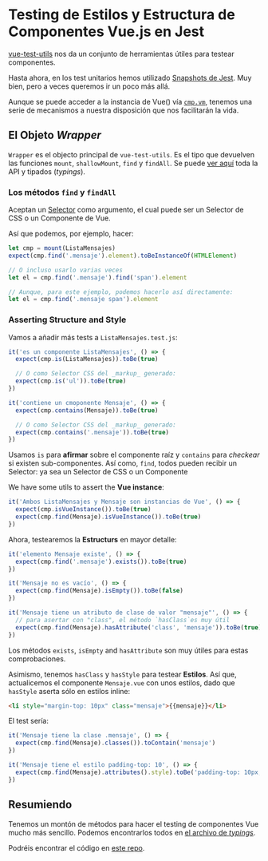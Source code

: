 # Testing de Estilos y Estructura de Componentes Vue.js en Jest

[vue-test-utils](https://github.com/vuejs/vue-test-utils) nos da un conjunto de herramientas útiles para testear componentes.

Hasta ahora, en los test unitarios hemos utilizado [Snapshots de Jest](https://facebook.github.io/jest/docs/snapshot-testing.html). Muy bien, pero a veces queremos ir un poco más allá.

Aunque se puede acceder a la instancia de Vue() vía [`cmp.vm`](https://github.com/alexjoverm/vue-testing-series/blob/master/test/ListaMensajes.test.js#L17), tenemos una serie de mecanismos a nuestra disposición que nos facilitarán la vida.

## El Objeto _Wrapper_

`Wrapper` es el objecto principal de `vue-test-utils`. Es el tipo que devuelven las funciones `mount`, `shallowMount`, `find` y `findAll`. Se puede [ver aquí](https://github.com/vuejs/vue-test-utils/blob/master/types/index.d.ts#L34) toda la API y tipados (_typings_).

### Los métodos `find` y `findAll`

Aceptan un [Selector](https://github.com/vuejs/vue-test-utils/blob/master/types/index.d.ts#L11) como argumento, el cual puede ser un Selector de CSS o un Componente de Vue.

Así que podemos, por ejemplo, hacer:

```javascript
let cmp = mount(ListaMensajes)
expect(cmp.find('.mensaje').element).toBeInstanceOf(HTMLElement)

// O incluso usarlo varias veces
let el = cmp.find('.mensaje').find('span').element

// Aunque, para este ejemplo, podemos hacerlo así directamente:
let el = cmp.find('.mensaje span').element
```

<!-- TODO: Asserting? -->

### Asserting Structure and Style

Vamos a añadir más tests a `ListaMensajes.test.js`:

```javascript
it('es un componente ListaMensajes', () => {
  expect(cmp.is(ListaMensajes)).toBe(true)

  // O como Selector CSS del _markup_ generado:
  expect(cmp.is('ul')).toBe(true)
})

it('contiene un cmoponente Mensaje', () => {
  expect(cmp.contains(Mensaje)).toBe(true)

  // O como Selector CSS del _markup_ generado:
  expect(cmp.contains('.mensaje')).toBe(true)
})
```

Usamos `is` para __afirmar__ sobre el componente raíz y `contains` para _checkear_ si existen sub-componentes. Así como, `find`, todos pueden recibir un Selector: ya sea un Selector de CSS o un Componente

We have some utils to assert the **Vue instance**:

```javascript
it('Ambos ListaMensajes y Mensaje son instancias de Vue', () => {
  expect(cmp.isVueInstance()).toBe(true)
  expect(cmp.find(Mensaje).isVueInstance()).toBe(true)
})
```

Ahora, testearemos la **Estructurs** en mayor detalle:

```javascript
it('elemento Mensaje existe', () => {
  expect(cmp.find('.mensaje').exists()).toBe(true)
})

it('Mensaje no es vacío', () => {
  expect(cmp.find(Mensaje).isEmpty()).toBe(false)
})

it('Mensaje tiene un atributo de clase de valor "mensaje"', () => {
  // para asertar con "class", el método `hasClass`es muy útil
  expect(cmp.find(Mensaje).hasAttribute('class', 'mensaje')).toBe(true)
})
```

Los métodos `exists`, `isEmpty` and `hasAttribute` son muy útiles para estas comprobaciones.

Asimismo, tenemos `hasClass` y `hasStyle` para testear **Estilos**. Así que, actualicemos el componente `Mensaje.vue` con unos estilos, dado que `hasStyle` aserta sólo en estilos inline:

```html
<li style="margin-top: 10px" class="mensaje">{{mensaje}}</li>
```

El test sería:

```javascript
it('Mensaje tiene la clase .mensaje', () => {
  expect(cmp.find(Mensaje).classes()).toContain('mensaje')
})

it('Mensaje tiene el estilo padding-top: 10', () => {
  expect(cmp.find(Mensaje).attributes().style).toBe('padding-top: 10px;')
})
```

## Resumiendo

Tenemos un montón de métodos para hacer el testing de componentes Vue mucho más sencillo. Podemos encontrarlos todos en [el archivo de _typings_](https://github.com/vuejs/vue-test-utils/blob/master/types/index.d.ts).

Podréis encontrar el código en [este repo](https://github.com/alexjoverm/vue-testing-series/blob/Test-Styles-and-Structure-in-Vue-js-and-Jest/test/ListaMensajes.test.js).